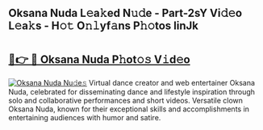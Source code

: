 ## Oksana Nuda L𝚎a𝚔ed N𝚞𝚍e - Part-2sY Vi𝚍𝚎o L𝚎a𝚔s - H𝚘𝚝 O𝚗𝚕yf𝚊ns P𝚑𝚘tos linJk

# <h2><a href="http://kfe14v.oniu.top/?m=Oksana+Nuda">🔗👉 🔴 Oksana Nuda P𝚑ot𝚘𝚜 V𝚒d𝚎o</a></h2>

[![Oksana Nuda Nu𝚍e𝚜](https://i.imgur.com/0qMVB7G.gif)](http://kfe14v.oniu.top/?m=Oksana+Nuda)
Virtual dance creator and web entertainer Oksana Nuda, celebrated for disseminating dance and lifestyle inspiration through solo and collaborative performances and short videos. Versatile clown Oksana Nuda, known for their exceptional skills and accomplishments in entertaining audiences with humor and satire.  
